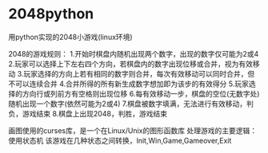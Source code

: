 # 2048python
用python实现的2048小游戏(linux环境)

2048的游戏规则：
   1.开始时棋盘内随机出现两个数字，出现的数字仅可能为2或4
   2.玩家可以选择上下左右四个方向，若棋盘内的数字出现位移或合并，视为有效移动
   3.玩家选择的方向上若有相同的数字则合并，每次有效移动可以同时合并，但不可以连续合并
   4.合并所得的所有新生成数字想加即为该步的有效得分
   5.玩家选择的方向行或列前方有空格则出现位移
   6.每有效移动一步，棋盘的空位(无数字处)随机出现一个数字(依然可能为2或4)
   7.棋盘被数字填满，无法进行有效移动，判负，游戏结束
   8.棋盘上出现2048，判胜，游戏结束
 
 画图使用的curses库，是一个在Linux/Unix的图形函数库
 处理游戏的主要逻辑：使用状态机
 该游戏在几种状态之间转换，Init,Win,Game,Gameover,Exit
 
 
 
